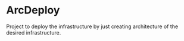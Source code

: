 # ArcDeploy
Project to deploy the infrastructure by just creating architecture of the desired infrastructure.
